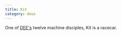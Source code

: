 ```yaml
---
title: Kit
category: deus
---
```

One of [DEE's](char-public-griffin) twelve machine disciples, Kit is a racecar.

